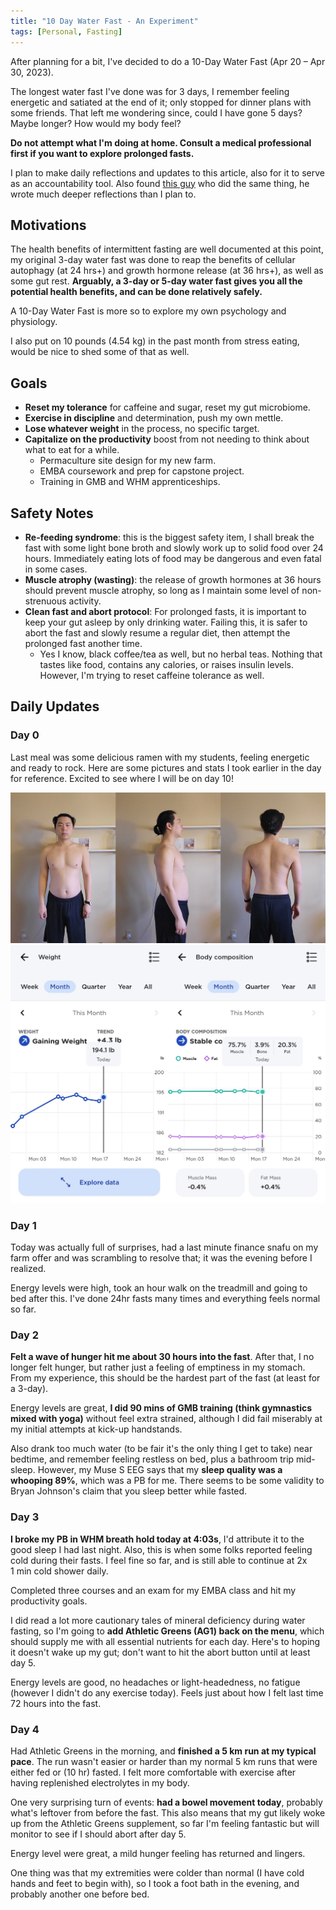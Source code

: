 ```yaml
---
title: "10 Day Water Fast - An Experiment"
tags: [Personal, Fasting]
---
```

After planning for a bit, I've decided to do a 10-Day Water Fast (Apr 20 – Apr 30, 2023).

The longest water fast I've done was for 3 days, I remember feeling energetic and satiated at the end of it; only stopped for dinner plans with some friends. That left me wondering since, could I have gone 5 days? Maybe longer? How would my body feel?


**Do not attempt what I'm doing at home. Consult a medical professional first if you want to explore prolonged fasts.**

I plan to make daily reflections and updates to this article, also for it to serve as an accountability tool. Also found [this guy](https://calathleticus.com/10-day-water-fast/) who did the same thing, he wrote much deeper reflections than I plan to.

## Motivations

The health benefits of intermittent fasting are well documented at this point, my original 3-day water fast was done to reap the benefits of cellular autophagy (at 24 hrs+) and growth hormone release (at 36 hrs+), as well as some gut rest. **Arguably, a 3-day or 5-day water fast gives you all the potential health benefits, and can be done relatively safely.**

A 10-Day Water Fast is more so to explore my own psychology and physiology.

I also put on 10 pounds (4.54 kg) in the past month from stress eating, would be nice to shed some of that as well.

## Goals

* **Reset my tolerance** for caffeine and sugar, reset my gut microbiome.
* **Exercise in discipline** and determination, push my own mettle.
* **Lose whatever weight** in the process, no specific target.
* **Capitalize on the productivity** boost from not needing to think about what to eat for a while.
	* Permaculture site design for my new farm.
	* EMBA coursework and prep for capstone project.
	* Training in GMB and WHM apprenticeships.

## Safety Notes

* **Re-feeding syndrome**: this is the biggest safety item, I shall break the fast with some light bone broth and slowly work up to solid food over 24 hours. Immediately eating lots of food may be dangerous and even fatal in some cases.
* **Muscle atrophy (wasting)**: the release of growth hormones at 36 hours should prevent muscle atrophy, so long as I maintain some level of non-strenuous activity.
* **Clean fast and abort protocol**: For prolonged fasts, it is important to keep your gut asleep by only drinking water. Failing this, it is safer to abort the fast and slowly resume a regular diet, then attempt the prolonged fast another time.
	* Yes I know, black coffee/tea as well, but no herbal teas. Nothing that tastes like food, contains any calories, or raises insulin levels. However, I'm trying to reset caffeine tolerance as well.

## Daily Updates

### Day 0

Last meal was some delicious ramen with my students, feeling energetic and ready to rock.
Here are some pictures and stats I took earlier in the day for reference. Excited to see where I will be on day 10!

![day0](images/Day0.jpg)
![day0_weight](images/Day0_withings.jpg)

### Day 1

Today was actually full of surprises, had a last minute finance snafu on my farm offer and was scrambling to resolve that; it was the evening before I realized.

Energy levels were high, took an hour walk on the treadmill and going to bed after this. I've done 24hr fasts many times and everything feels normal so far.

### Day 2

**Felt a wave of hunger hit me about 30 hours into the fast**. After that, I no longer felt hunger, but rather just a feeling of emptiness in my stomach. From my experience, this should be the hardest part of the fast (at least for a 3-day).

Energy levels are great, **I did 90 mins of GMB training (think gymnastics mixed with yoga)** without feel extra strained, although I did fail miserably at my initial attempts at kick-up handstands.

Also drank too much water (to be fair it's the only thing I get to take) near bedtime, and remember feeling restless on bed, plus a bathroom trip mid-sleep. However, my Muse S EEG says that my **sleep quality was a whooping 89%**, which was a PB for me. There seems to be some validity to Bryan Johnson's claim that you sleep better while fasted.

### Day 3

**I broke my PB in WHM breath hold today at 4:03s**, I'd attribute it to the good sleep I had last night. Also, this is when some folks reported feeling cold during their fasts. I feel fine so far, and is still able to continue at 2x 1 min cold shower daily.

Completed three courses and an exam for my EMBA class and hit my productivity goals.

I did read a lot more cautionary tales of mineral deficiency during water fasting, so I'm going to **add Athletic Greens (AG1) back on the menu**, which should supply me with all essential nutrients for each day. Here's to hoping it doesn't wake up my gut; don't want to hit the abort button until at least day 5.

Energy levels are good, no headaches or light-headedness, no fatigue (however I didn't do any exercise today). Feels just about how I felt last time 72 hours into the fast.

### Day 4

Had Athletic Greens in the morning, and **finished a 5 km run at my typical pace**. The run wasn't easier or harder than my normal 5 km runs that were either fed or (10 hr) fasted. I felt more comfortable with exercise after having replenished electrolytes in my body.

One very surprising turn of events: **had a bowel movement today**, probably what's leftover from before the fast. This also means that my gut likely woke up from the Athletic Greens supplement, so far I'm feeling fantastic but will monitor to see if I should abort after day 5.

Energy level were great, a mild hunger feeling has returned and lingers.

One thing was that my extremities were colder than normal (I have cold hands and feet to begin with), so I took a foot bath in the evening, and probably another one before bed.

